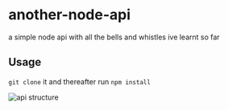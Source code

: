 ﻿# another-node-api

a simple node api with all the bells and whistles ive learnt so far

## Usage
 ```git clone``` it and thereafter run ```npm install```

![api structure](0.jpg)

